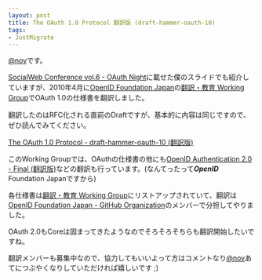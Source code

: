 ```yaml
---
layout: post
title: The OAuth 1.0 Protocol 翻訳版 (draft-hammer-oauth-10)
tags:
- JustMigrate
---
```

<p><a href="http://twitter.com/nov">@nov</a>です。</p>
<p><span style="line-height: 21px;"><a href="/blog/archives/20100902-socialweb-conference-vol6-oauth-night">SocialWeb Conference vol.6 - OAuth Night</a>に載せた僕のスライドでも紹介していますが、2010年4月に</span><a href="http://openid.or.jp">OpenID Foundation Japan</a>の<a href="http://openid-foundation-japan.github.com/">翻訳・教育 Working Group</a>で<span style="line-height: 21px;">OAuth 1.0の仕様書を翻訳しました。</span></p>
<p><span style="line-height: 21px;">翻訳したのはRFC化される直前のDraftですが、基本的に内容は同じですので、ぜひ読んでみてください。</span></p>
<p><a href="http://openid-foundation-japan.github.com/draft-hammer-oauth-10.html">The OAuth 1.0 Protocol - draft-hammer-oauth-10 (翻訳版)</a></p>
<p>このWorking Groupでは、OAuthの仕様書の他にも<a href="http://openid-foundation-japan.github.com/openid-authentication.html">OpenID Authentication 2.0 - Final (翻訳版)</a>などの翻訳も行っています。(なんてったって<em><strong>OpenID</strong></em> Foundation Japanですから)</p>
<p>各仕様書は<a href="http://openid-foundation-japan.github.com/">翻訳・教育 Working Group</a>にリストアップされていて、翻訳は<a href="http://github.com/openid-foundation-japan">OpenID Foundation Japan - GitHub Organization</a>のメンバーで分担してやりました。</p>
<p>OAuth 2.0もCoreは固まってきたようなのでそろそろそちらも翻訳開始したいですね。</p>
<p>翻訳メンバーも募集中なので、協力してもいいよって方はコメントなり<a href="http://twitter.com/nov">@nov</a>あてにつぶやくなりしていただければ嬉しいです ;)</p>
